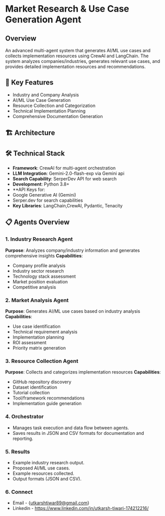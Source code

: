 # Market Research & Use Case Generation Agent


## Overview
An advanced multi-agent system that generates AI/ML use cases and collects implementation resources using CrewAI and LangChain. The system analyzes companies/industries, generates relevant use cases, and provides detailed implementation resources and recommendations.

## 🌟 Key Features
- Industry and Company Analysis
- AI/ML Use Case Generation
- Resource Collection and Categorization
- Technical Implementation Planning
- Comprehensive Documentation Generation

## 🏗️ Architecture

## 🛠️ Technical Stack
- **Framework**: CrewAI for multi-agent orchestration
- **LLM Integration**: Gemini-2.0-flash-exp via Gemini api
- **Search Capability**: SerperDev API for web search
- **Development**: Python 3.8+
-  **API Keys for:
  - Google Generative AI (Gemini)
  - Serper.dev for search capabilities
- **Key Libraries**: LangChain,CrewAI, Pydantic, Tenacity

## 📋 Agents Overview

### 1. Industry Research Agent
**Purpose**: Analyzes company/industry information and generates comprehensive insights
**Capabilities**:
- Company profile analysis
- Industry sector research
- Technology stack assessment
- Market position evaluation
- Competitive analysis

### 2. Market Analysis Agent
**Purpose**: Generates AI/ML use cases based on industry analysis
**Capabilities**:
- Use case identification
- Technical requirement analysis
- Implementation planning
- ROI assessment
- Priority matrix generation

### 3. Resource Collection Agent
**Purpose**: Collects and categorizes implementation resources
**Capabilities**:
- GitHub repository discovery
- Dataset identification
- Tutorial collection
- Tool/framework recommendations
- Implementation guide generation

### 4. **Orchestrator**
   - Manages task execution and data flow between agents.
   - Saves results in JSON and CSV formats for documentation and reporting.


 ### 5. Results 
   - Example industry research output.
   - Proposed AI/ML use cases.
   - Example resources collected.
   - Output formats (JSON and CSV).
     
 ### 6. Connect
 - Email - {utkarshtiwar89@gmail.com}
 - Linkedin - https://www.linkedin.com/in/utkarsh-tiwari-174212216/


 
